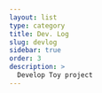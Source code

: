 ```yaml
---
layout: list
type: category
title: Dev. Log
slug: devlog
sidebar: true
order: 3
description: >
  Develop Toy project
---
```

